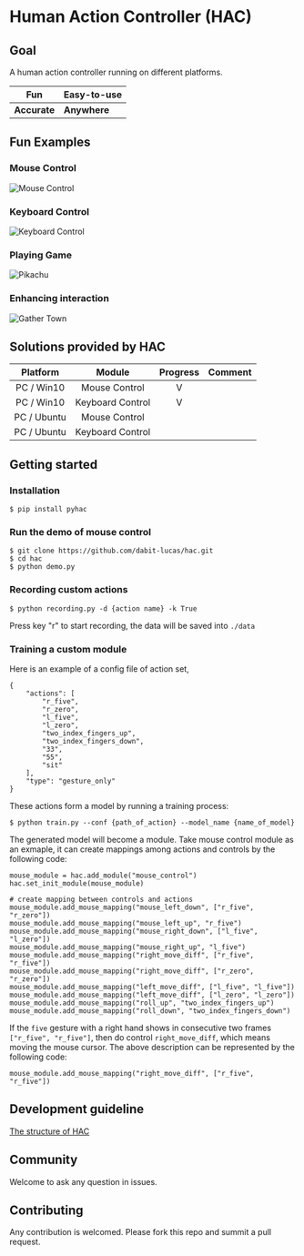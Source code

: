 # Human Action Controller (HAC)

## Goal
A human action controller running on different platforms.

| Fun      | Easy-to-use |
| -------- | --------    |
| **Accurate** | **Anywhere** |

## Fun Examples

### Mouse Control
![Mouse Control](https://raw.githubusercontent.com/dabit-lucas/hac/main/images/mouse_control.gif)

### Keyboard Control
![Keyboard Control](https://raw.githubusercontent.com/dabit-lucas/hac/main/images/down.gif)

### Playing Game
![Pikachu](https://raw.githubusercontent.com/dabit-lucas/hac/main/images/pikachu.gif)

### Enhancing interaction
![Gather Town](https://raw.githubusercontent.com/dabit-lucas/hac/main/images/gather_town.gif)

## Solutions provided by HAC
|      Platform      |      Module      | Progress | Comment |
|:------------------:|:----------------:|:--------:|:-------:|
| PC / Win10 |  Mouse Control   |    V     |         |
| PC / Win10 | Keyboard Control |    V     |         |
| PC / Ubuntu | Mouse Control |         |         |
| PC / Ubuntu | Keyboard Control |         |         |

## Getting started

### Installation
```
$ pip install pyhac
```
### Run the demo of mouse control
```
$ git clone https://github.com/dabit-lucas/hac.git
$ cd hac
$ python demo.py
```

### Recording custom actions
```
$ python recording.py -d {action name} -k True
```
Press key "r" to start recording, the data will be saved into `./data`

### Training a custom module
Here is an example of a config file of action set, 
```
{
    "actions": [
        "r_five",
        "r_zero",
        "l_five",
        "l_zero",
        "two_index_fingers_up",
        "two_index_fingers_down",
        "33",
        "55",
        "sit"
    ],
    "type": "gesture_only"
}
```
These actions form a model by running a training process:
```
$ python train.py --conf {path_of_action} --model_name {name_of_model}
```
The generated model will become a module. Take mouse control module as an exmaple, it can create mappings among actions and controls by the following code:
```
mouse_module = hac.add_module("mouse_control")
hac.set_init_module(mouse_module)

# create mapping between controls and actions
mouse_module.add_mouse_mapping("mouse_left_down", ["r_five", "r_zero"])
mouse_module.add_mouse_mapping("mouse_left_up", "r_five")
mouse_module.add_mouse_mapping("mouse_right_down", ["l_five", "l_zero"])
mouse_module.add_mouse_mapping("mouse_right_up", "l_five")
mouse_module.add_mouse_mapping("right_move_diff", ["r_five", "r_five"])
mouse_module.add_mouse_mapping("right_move_diff", ["r_zero", "r_zero"])
mouse_module.add_mouse_mapping("left_move_diff", ["l_five", "l_five"])
mouse_module.add_mouse_mapping("left_move_diff", ["l_zero", "l_zero"])
mouse_module.add_mouse_mapping("roll_up", "two_index_fingers_up")
mouse_module.add_mouse_mapping("roll_down", "two_index_fingers_down") 
```
If the `five` gesture with a right hand shows in consecutive two frames `["r_five", "r_five"]`, then do control `right_move_diff`, which means moving the mouse cursor. The above description can be represented by the following code:
```
mouse_module.add_mouse_mapping("right_move_diff", ["r_five", "r_five"])
```

## Development guideline
[The structure of HAC](https://github.com/dabit-lucas/hac/tree/main/pyhac/README.md)

## Community
Welcome to ask any question in issues.

## Contributing
Any contribution is welcomed. Please fork this repo and summit a pull request.